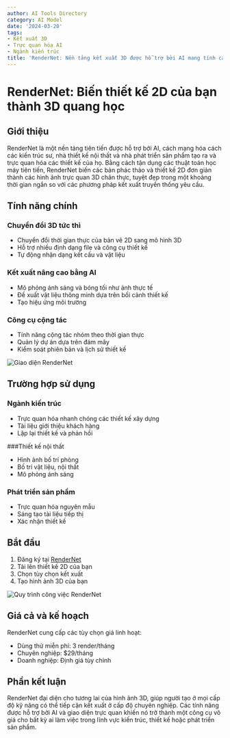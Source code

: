 ```yaml
---
author: AI Tools Directory
category: AI Model
date: '2024-03-20'
tags:
- Kết xuất 3D
- Trực quan hóa AI
- Ngành kiến ​​​​trúc
title: 'RenderNet: Nền tảng kết xuất 3D được hỗ trợ bởi AI mang tính cách mạng'
---
```


# RenderNet: Biến thiết kế 2D của bạn thành 3D quang học

## Giới thiệu

RenderNet là một nền tảng tiên tiến được hỗ trợ bởi AI, cách mạng hóa cách các kiến ​​trúc sư, nhà thiết kế nội thất và nhà phát triển sản phẩm tạo ra và trực quan hóa các thiết kế của họ. Bằng cách tận dụng các thuật toán học máy tiên tiến, RenderNet biến các bản phác thảo và thiết kế 2D đơn giản thành các hình ảnh trực quan 3D chân thực, tuyệt đẹp trong một khoảng thời gian ngắn so với các phương pháp kết xuất truyền thống yêu cầu.

## Tính năng chính

### Chuyển đổi 3D tức thì
- Chuyển đổi thời gian thực của bản vẽ 2D sang mô hình 3D
- Hỗ trợ nhiều định dạng file và công cụ thiết kế
- Tự động nhận dạng kết cấu và vật liệu

### Kết xuất nâng cao bằng AI
- Mô phỏng ánh sáng và bóng tối như ảnh thực tế
- Đề xuất vật liệu thông minh dựa trên bối cảnh thiết kế
- Tạo hiệu ứng môi trường

### Công cụ cộng tác
- Tính năng cộng tác nhóm theo thời gian thực
- Quản lý dự án dựa trên đám mây
- Kiểm soát phiên bản và lịch sử thiết kế

![Giao diện RenderNet](path/to/rendernet-interface.jpg)

## Trường hợp sử dụng

### Ngành kiến ​​​​trúc
- Trực quan hóa nhanh chóng các thiết kế xây dựng
- Tài liệu giới thiệu khách hàng
- Lặp lại thiết kế và phản hồi

###Thiết kế nội thất
- Hình ảnh bố trí phòng
- Bố trí vật liệu, nội thất
- Mô phỏng ánh sáng

### Phát triển sản phẩm
- Trực quan hóa nguyên mẫu
- Sáng tạo tài liệu tiếp thị
- Xác nhận thiết kế

## Bắt đầu

1. Đăng ký tại [RenderNet](https://rendernet.ai)
2. Tải lên thiết kế 2D của bạn
3. Chọn tùy chọn kết xuất
4. Tạo hình ảnh 3D của bạn

![Quy trình công việc RenderNet](path/to/rendernet-workflow.jpg)

## Giá cả và kế hoạch

RenderNet cung cấp các tùy chọn giá linh hoạt:
- Dùng thử miễn phí: 3 render/tháng
- Chuyên nghiệp: $29/tháng
- Doanh nghiệp: Định giá tùy chỉnh

## Phần kết luận

RenderNet đại diện cho tương lai của hình ảnh 3D, giúp người tạo ở mọi cấp độ kỹ năng có thể tiếp cận kết xuất ở cấp độ chuyên nghiệp. Các tính năng được hỗ trợ bởi AI và giao diện trực quan khiến nó trở thành một công cụ vô giá cho bất kỳ ai làm việc trong lĩnh vực kiến ​​trúc, thiết kế hoặc phát triển sản phẩm.